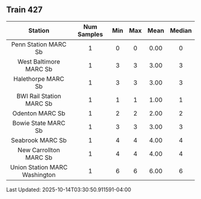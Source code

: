 ## Train 427

| Station | Num Samples | Min | Max | Mean | Median |
| :-----: | :---------: | :-: | :-: | :--: | :----: |
| Penn Station MARC Sb | 1 | 0 | 0 | 0.00 | 0 |
| West Baltimore MARC Sb | 1 | 3 | 3 | 3.00 | 3 |
| Halethorpe MARC Sb | 1 | 3 | 3 | 3.00 | 3 |
| BWI Rail Station MARC Sb | 1 | 1 | 1 | 1.00 | 1 |
| Odenton MARC Sb | 1 | 2 | 2 | 2.00 | 2 |
| Bowie State MARC Sb | 1 | 3 | 3 | 3.00 | 3 |
| Seabrook MARC Sb | 1 | 4 | 4 | 4.00 | 4 |
| New Carrollton MARC Sb | 1 | 4 | 4 | 4.00 | 4 |
| Union Station MARC Washington | 1 | 6 | 6 | 6.00 | 6 |


Last Updated: 2025-10-14T03:30:50.911591-04:00